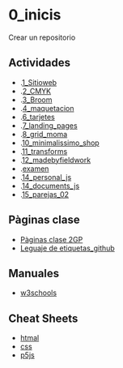 # 0_inicis
Crear un repositorio

## Actividades
* .[1_Sitioweb](https://anamerinocampos.github.io/1SitioWeb/)
* .[2_CMYK]( https://anamerinocampos.github.io/2_CMYK/)
* .[3_Broom](https://anamerinocampos.github.io/3_Broom/)
* .[4_maquetacion](https://anamerinocampos.github.io/4_maquetacion/)
* .[6_tarjetes]( https://anamerinocampos.github.io/6_tarjetes/)
* .[7_landing_pages](https://anamerinocampos.github.io/7_landing_pages/)
* .[8_grid_moma](https://anamerinocampos.github.io/8_grid_moma/)
* .[10_minimalissimo_shop](https://anamerinocampos.github.io/10_minimalissimo_shop/)
* .[11_transforms](https://anamerinocampos.github.io/11_transforms/)
* .[12_madebyfieldwork](https://anamerinocampos.github.io/12_madebyfieldwork/)
* .[examen](https://anamerinocampos.github.io/Examen/)
* .[14_personal_js](https://anamerinocampos.github.io/14_personal_js/)
* .[14_documents_js](https://anamerinocampos.github.io/14_document_js/)
* .[15_parejas_02](https://anamerinocampos.github.io/15_parejas_02/)

## Pàginas clase
* [Pàginas clase 2GP](https://arquesm.github.io/2GP/)
* [Leguaje de etiquetas_github](https://github.com/adam-p/markdown-here/wiki/Markdown-Cheatsheet)

## Manuales
* [w3schools](https://www.w3schools.com/)

## Cheat Sheets
* [htmal](https://websitesetup.org/HTML5-cheat-sheet.pdf)
* [css](https://websitesetup.org/wp-content/uploads/2016/10/wsu-css-cheat-sheet.pdf)
* [p5js](https://github.com/bmoren/p5js-cheat-sheet)
